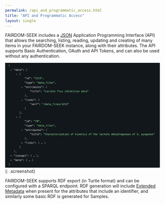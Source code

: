```yaml
---
permalink: /api_and_programmatic_access.html
title: "API and Programmatic Access"
layout: single
---
```


FAIRDOM-SEEK includes a [JSON](https://www.json.org/) Application Programming Interface (API) that allows the searching, listing, reading, updating and creating of many items in your FAIRDOM-SEEK instance, along with their attributes.
The API supports Basic Authentication, OAuth and API Tokens, and can also be used without any authentication.

![Screenshot of the API in action](/assets/images/api-feature.png){: .screenshot}

FAIRDOM-SEEK supports RDF export (in Turtle format) and can be configured with a SPARQL endpoint. RDF generation will include [Extended Metadata](extended_metadata.html) when present for the attributes that include an identifier, and similarly some basic RDF is generated for Samples.
